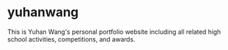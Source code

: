 # yuhanwang

This is Yuhan Wang's personal portfolio website including all related high school activities, competitions, and awards. 
